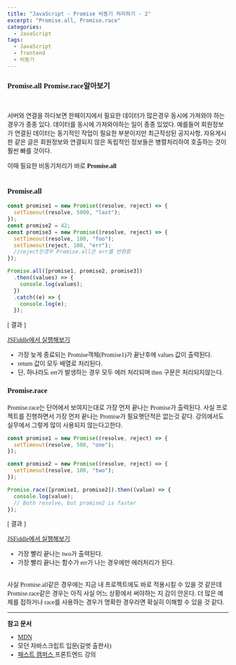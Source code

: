 ```yaml
---
title: "JavaScript - Promise 비동기 처리하기 - 2"
excerpt: "Promise.all, Promise.race"
categories:
  - JavaScript
tags:
  - JavaScript
  - frontend
  - 비동기
---
```


<style>
@font-face { font-family: 'IBMPlexSansKR-Regular';
   src: url('https://cdn.jsdelivr.net/gh/projectnoonnu/noonfonts_20-07@1.0/IBMPlexSansKR-Regular.woff') format('woff'); font-weight: normal; font-style: normal; }
body, a, h3, h4,h1{
font-family: 'IBMPlexSansKR-Regular';
}
td{
	border: 1px solid;
}
</style>

<h3>Promise.all Promise.race알아보기</h3><br>

<p>
서버와 연결을 하다보면 한페이지에서 필요한 데이터가 많은경우 동시에 가져와야 하는 경우가 종종 있다. 데이터를 동시에 가져와야하는 일이 종종 있었다. 예를들어 회원정보가 연결된 데이터는 동기적인 작업이 필요한 부분이지만 최근작성된 공지사항, 자유게시판 같은 글은 회원정보와 연결되지 않은 독립적인 정보들은 병렬처리하여 호출하는 것이 훨씬 빠를 것이다. <br>

이때 필요한 비동기처리가 바로 <b>Promise.all</b><br><br>

<h3>Promise.all</h3>

```javascript
const promise1 = new Promise((resolve, reject) => {
  setTimeout(resolve, 5000, "last");
});
const promise2 = 42;
const promise3 = new Promise((resolve, reject) => {
  setTimeout(resolve, 100, "foo");
  setTimeout(reject, 100, "err");
  //reject인경우 Promise.all은 err를 반환함
});

Promise.all([promise1, promise2, promise3])
  .then((values) => {
    console.log(values);
  })
  .catch((e) => {
    console.log(e);
  });
```

[ 결과 ]<br>

<a href="https://jsfiddle.net/hjleee/tvh48cxd/23/">JSFiddle에서 실행해보기 </a><br>

- 가장 늦게 종료되는 Promise객체(Promise1)가 끝난후에 values 값이 출력된다.
- return 값이 모두 배열로 처리된다.
- 단, 하나라도 err가 발생하는 경우 모두 에러 처리되며 then 구문은 처리되지않는다.

<h3>Promise.race </h3>

<p>Promise.race는 단어에서 보여지는대로 가장 먼저 끝나는 Promise가 출력된다. 사실 프로젝트를 진행하면서 가장 먼저 끝나는 Promise가 필요햇던적은 없는것 같다. 강의에서도 실무에서 그렇게 많이 사용되지 않는다고한다. </p>

```javascript
const promise1 = new Promise((resolve, reject) => {
  setTimeout(resolve, 500, "one");
});

const promise2 = new Promise((resolve, reject) => {
  setTimeout(resolve, 100, "two");
});

Promise.race([promise1, promise2]).then((value) => {
  console.log(value);
  // Both resolve, but promise2 is faster
});
```

[ 결과 ]

<a href="https://jsfiddle.net/hjleee/tvh48cxd/26/">JSFiddle에서 실행해보기 </a><br>

- 가장 빨리 끝나는 two가 출력된다.
- 가장 빨리 끝나는 함수가 err가 나는 경우에만 에러처리가 된다.
  <br><br>

사실 Promise.all같은 경우에는 지금 내 프로젝트에도 바로 적용시킬 수 있을 것 같은데 Promise.race같은 경우는 아직 사실 어느 상황에서 써야하는 지 감이 안온다. 더 많은 예제를 접하거나 race를 사용하는 경우가 명확한 경우라면 확실히 이해할 수 있을 것 같다.

<hr>

<b>참고 문서</b>

- <a href="https://developer.mozilla.org/ko/docs/Web/JavaScript/Reference/Global_Objects/Promise/all">MDN</a>
- 모던 자바스크립트 입문(길벗 출판사)
- <a href="https://www.fastcampus.co.kr/"> 패스트 캠퍼스 </a>프론트엔드 강의
